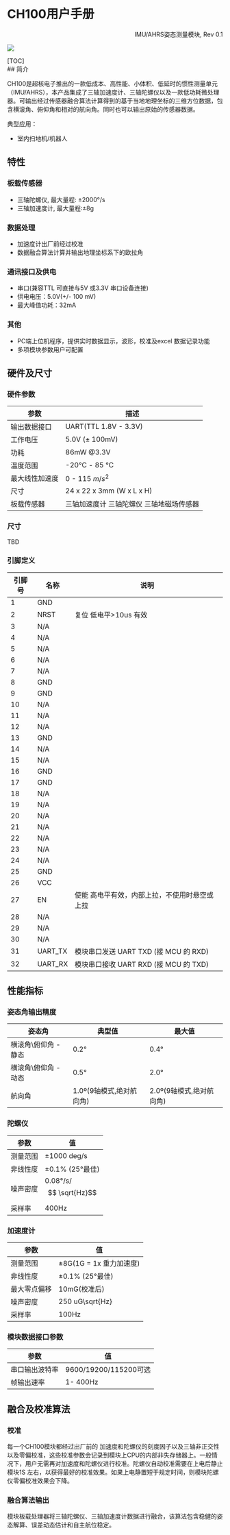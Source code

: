 # CH100用户手册
<p style="text-align: right;">IMU/AHRS姿态测量模块, Rev 0.1













![](figures/front_image.png)

<div style="page-break-after: always;"></div>
[TOC]

<div style="page-break-after: always;"></div>
## 简介

CH100是超核电子推出的一款低成本、高性能、小体积、低延时的惯性测量单元（IMU/AHRS），本产品集成了三轴加速度计、三轴陀螺仪以及一款低功耗微处理器。可输出经过传感器融合算法计算得到的基于当地地理坐标的三维方位数据，包含横滚角、俯仰角和相对的航向角。同时也可以输出原始的传感器数据。

典型应用：

- 室内扫地机/机器人


## 特性

### 板载传感器
- 三轴陀螺仪, 最大量程: ±2000°/s
- 三轴加速度计, 最大量程:±8g
### 数据处理 
- 加速度计出厂前经过校准
- 数据融合算法计算并输出地理坐标系下的欧拉角
### 通讯接口及供电
- 串口(兼容TTL 可直接与5V 或3.3V 串口设备连接)
- 供电电压：5.0V(+/- 100 mV)
- 最大峰值功耗：32mA
### 其他
- PC端上位机程序，提供实时数据显示，波形，校准及excel 数据记录功能
- 多项模块参数用户可配置

## 硬件及尺寸

### 硬件参数

| 参数           | 描述                                     |
| -------------- | ---------------------------------------- |
| 输出数据接口   | UART(TTL 1.8V - 3.3V)                    |
| 工作电压       | 5.0V (± 100mV)                           |
| 功耗           | 86mW @3.3V                               |
| 温度范围       | -20℃  - 85 ℃                             |
| 最大线性加速度 | 0 - 115 $m/s^2$                          |
| 尺寸           | 24 x 22 x 3mm (W x L x H)                |
| 板载传感器     | 三轴加速度计 三轴陀螺仪 三轴地磁场传感器 |

### 尺寸

TBD



### 引脚定义


| 引脚号 | 名称   | 说明                                  |
| ------ | ------ | ------------------------------------- |
| 1      | GND |                            |
| 2      | NRST | 复位 低电平>10us 有效 |
| 3      | N/A |     |
| 4     | N/A |     |
| 5  | N/A |                                   |
| 6  | N/A |               |
| 7    | N/A |                                   |
| 8 | GND |  |
| 9 | GND |  |
| 10 | N/A |  |
| 11 | N/A |  |
| 12 | N/A |  |
| 13 | GND |  |
| 14 | N/A |  |
| 15 | N/A |  |
| 16 | GND |  |
| 17 | GND |  |
| 18 | N/A |  |
| 19 | N/A |  |
| 20 | N/A |  |
| 21 | N/A |  |
| 22 | N/A |  |
| 23 | N/A |  |
| 24 | N/A |  |
| 25 | GND |  |
| 26 | VCC |  |
| 27 | EN | 使能 高电平有效，内部上拉，不使用时悬空或上拉 |
| 28 | N/A |  |
| 29 | N/A |  |
| 30 | N/A |  |
| 31 | UART_TX | 模块串口发送 UART TXD (接 MCU 的 RXD) |
| 32 | UART_RX | 模块串口接收 UART RXD (接 MCU 的 TXD) |



## 性能指标

### 姿态角输出精度

| 姿态角               | 典型值                   | 最大值                   |
| -------------------- | ------------------------ | ------------------------ |
| 横滚角\俯仰角 - 静态 | 0.2°                     | 0.4°                     |
| 横滚角\俯仰角 - 动态 | 0.5°                     | 2.0°                     |
| 航向角               | 1.0º(9轴模式,绝对航向角) | 2.0º(9轴模式,绝对航向角) |

### 陀螺仪

| 参数     | 值                   |
| -------- | -------------------- |
| 测量范围 | ±1000 deg/s          |
| 非线性度 | ±0.1% (25°最佳)      |
| 噪声密度 | 0.08°/s/$$ \sqrt{Hz}$$ |
| 采样率   | 400Hz       |


### 加速度计

| 参数         | 值                      |
| ------------ | ----------------------- |
| 测量范围     | ±8G(1G = 1x 重力加速度) |
| 非线性度     | ±0.1% (25°最佳)         |
| 最大零点偏移 | 10mG(校准后)            |
| 噪声密度     | 250  uG\sqrt{Hz}        |
| 采样率       | 100Hz                   |


### 模块数据接口参数

| 参数           | 值                    |
| -------------- | --------------------- |
| 串口输出波特率 | 9600/19200/115200可选 |
| 帧输出速率     | 1- 400Hz              |

## 融合及校准算法
### 校准

每一个CH100模块都经过出厂前的 加速度和陀螺仪的刻度因子以及三轴非正交性以及零偏校准，这些校准参数会记录到模块上CPU的内部非失存储器上。一般情况下，用户无需再对加速度和陀螺仪进行校准。陀螺仪自动校准需要在上电后静止模块1S 左右，以获得最好的校准效果。如果上电静置短于规定时间，则模块陀螺仪零偏校准效果会下降。

### 融合算法输出

模块板载处理器将三轴陀螺仪、三轴加速度计数据进行融合，该算法包含稳健的姿态解算、误差动态估计和自主航位稳定。

